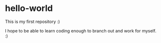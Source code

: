 # hello-world
This is my first repository :)

I hope to be able to learn coding enough to branch out and work for myself.  :)
